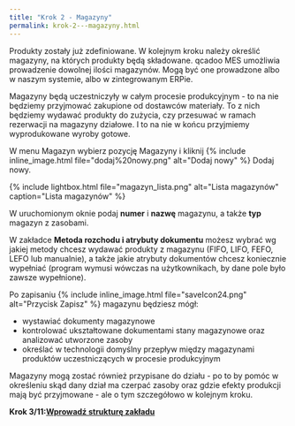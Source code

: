 ```yaml
---
title: "Krok 2 - Magazyny"
permalink: krok-2---magazyny.html
---
```

Produkty zostały już zdefiniowane. W kolejnym kroku należy określić magazyny, na których produkty będą składowane. qcadoo MES umożliwia prowadzenie dowolnej ilości magazynów. Mogą być one prowadzone albo w naszym systemie, albo w zintegrowanym ERPie.

Magazyny będą uczestniczyły w całym procesie produkcyjnym - to na nie będziemy przyjmować zakupione od dostawców materiały. To z nich będziemy wydawać produkty do zużycia, czy przesuwać w ramach rezerwacji na magazyny działowe. I to na nie w końcu przyjmiemy wyprodukowane wyroby gotowe.

  

W menu Magazyn wybierz pozycję Magazyny i kliknij {% include inline_image.html file="dodaj%20nowy.png" alt="Dodaj nowy" %} Dodaj nowy. 


{% include lightbox.html file="magazyn_lista.png" alt="Lista magazynów" caption="Lista magazynów" %}


W uruchomionym oknie podaj **numer** i **nazwę** magazynu, a także **typ** magazyn z zasobami.

  

W zakładce **Metoda rozchodu i atrybuty dokumentu** możesz wybrać wg jakiej metody chcesz wydawać produkty z magazynu (FIFO, LIFO, FEFO, LEFO lub manualnie), a także jakie atrybuty dokumentów chcesz koniecznie wypełniać (program wymusi wówczas na użytkownikach, by dane pole było zawsze wypełnione).

  

  

Po zapisaniu {% include inline_image.html file="saveIcon24.png" alt="Przycisk Zapisz" %} magazynu będziesz mógł:

- wystawiać dokumenty magazynowe
- kontrolować ukształtowane dokumentami stany magazynowe oraz analizować utworzone zasoby
- określać w technologii domyślny przepływ między magazynami produktów uczestniczących w procesie produkcyjnym

  

  

Magazyny mogą zostać również przypisane do działu - po to by pomóc w określeniu skąd dany dział ma czerpać zasoby oraz gdzie efekty produkcji mają być przyjmowane - ale o tym szczegółowo w kolejnym kroku.

  

  

**Krok 3/11:[Wprowadź strukturę zakładu](/krok-2-maszyny)**

  


